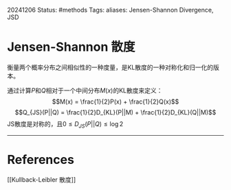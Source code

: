 20241206
Status: #methods
Tags: 
aliases: Jensen-Shannon Divergence, JSD
# Jensen-Shannon 散度
衡量两个概率分布之间相似性的一种度量，是KL散度的一种对称化和归一化的版本。

通过计算$P$和$Q$相对于一个中间分布$M(x)$的KL散度来定义：
$$M(x) = \frac{1}{2}P(x) + \frac{1}{2}Q(x)$$
$$Q_{JS}(P||Q) = \frac{1}{2}D_{KL}(P||M) + \frac{1}{2}D_{KL}(Q||M)$$
JS散度是对称的，且$0 \leq D_{JS}(P||Q) \leq \log2$

---
# References
[[Kullback-Leibler 散度]]